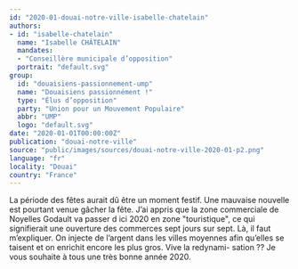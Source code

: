 ```yaml
---
id: "2020-01-douai-notre-ville-isabelle-chatelain"
authors:
- id: "isabelle-chatelain"
  name: "Isabelle CHÂTELAIN"
  mandates: 
  - "Conseillère municipale d’opposition"
  portrait: "default.svg"
group:
  id: "douaisiens-passionnement-ump"
  name: "Douaisiens passionnément !"
  type: "Élus d’opposition"
  party: "Union pour un Mouvement Populaire"
  abbr: "UMP"
  logo: "default.svg"
date: "2020-01-01T00:00:00Z"
publication: "douai-notre-ville"
source: "public/images/sources/douai-notre-ville-2020-01-p2.png"
language: "fr"
locality: "Douai"
country: "France"
---
```


La période des fêtes aurait dû être un moment festif. Une mauvaise nouvelle est pourtant venue gâcher la fête. J’ai appris que la zone commerciale de Noyelles Godault va passer d ici 2020 en zone "touristique", ce qui signifierait une ouverture des commerces sept jours sur sept. Là, il faut m’expliquer. On injecte de l’argent dans les villes moyennes afin qu’elles se taisent et on enrichit encore les plus gros. Vive la redynami-
sation ??
Je vous souhaite à tous une très bonne année 2020.
